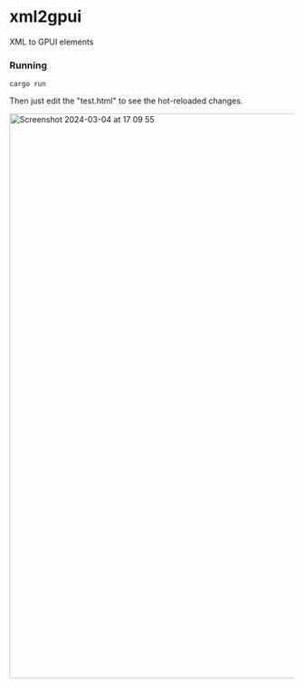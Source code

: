 # xml2gpui
XML to GPUI elements

### Running
```
cargo run
```

Then just edit the "test.html" to see the hot-reloaded changes.

<img width="997" alt="Screenshot 2024-03-04 at 17 09 55" src="https://github.com/tpisto/xml2gpui/assets/226244/f955f1c9-c342-4ba7-97de-3dcbf2d532e5">
